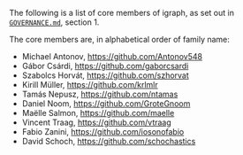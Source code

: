 The following is a list of core members of igraph, as set out in [`GOVERNANCE.md`](https://github.com/igraph/.github/blob/main/GOVERNANCE.md), section 1.

The core members are, in alphabetical order of family name:

- Michael Antonov, https://github.com/Antonov548
- Gábor Csárdi, https://github.com/gaborcsardi
- Szabolcs Horvát, https://github.com/szhorvat
- Kirill Müller, https://github.com/krlmlr
- Tamás Nepusz, https://github.com/ntamas
- Daniel Noom, https://github.com/GroteGnoom
- Maëlle Salmon, https://github.com/maelle
- Vincent Traag, https://github.com/vtraag
- Fabio Zanini, https://github.com/iosonofabio
- David Schoch, https://github.com/schochastics
